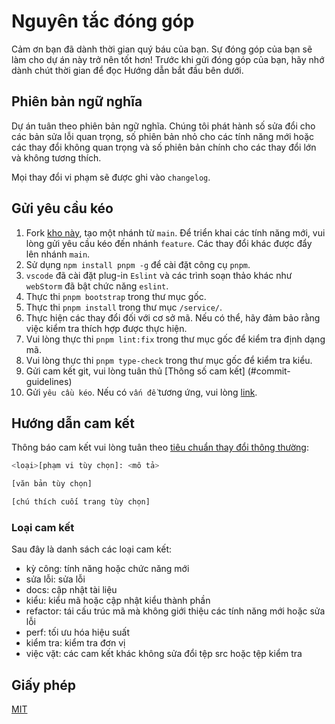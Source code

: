 # Nguyên tắc đóng góp
Cảm ơn bạn đã dành thời gian quý báu của bạn. Sự đóng góp của bạn sẽ làm cho dự án này trở nên tốt hơn! Trước khi gửi đóng góp của bạn, hãy nhớ dành chút thời gian để đọc Hướng dẫn bắt đầu bên dưới.

## Phiên bản ngữ nghĩa
Dự án tuân theo phiên bản ngữ nghĩa. Chúng tôi phát hành số sửa đổi cho các bản sửa lỗi quan trọng, số phiên bản nhỏ cho các tính năng mới hoặc các thay đổi không quan trọng và số phiên bản chính cho các thay đổi lớn và không tương thích.

Mọi thay đổi vi phạm sẽ được ghi vào `changelog`.

## Gửi yêu cầu kéo
1. Fork [kho này](https://github.com/Chanzhaoyu/chatgpt-web), tạo một nhánh từ `main`. Để triển khai các tính năng mới, vui lòng gửi yêu cầu kéo đến nhánh `feature`. Các thay đổi khác được đẩy lên nhánh `main`.
2. Sử dụng `npm install pnpm -g` để cài đặt công cụ `pnpm`.
3. `vscode` đã cài đặt plug-in `Eslint` và các trình soạn thảo khác như `webStorm` đã bật chức năng `eslint`.
4. Thực thi `pnpm bootstrap` trong thư mục gốc.
5. Thực thi `pnpm install` trong thư mục `/service/`.
6. Thực hiện các thay đổi đối với cơ sở mã. Nếu có thể, hãy đảm bảo rằng việc kiểm tra thích hợp được thực hiện.
7. Vui lòng thực thi `pnpm lint:fix` trong thư mục gốc để kiểm tra định dạng mã.
8. Vui lòng thực thi `pnpm type-check` trong thư mục gốc để kiểm tra kiểu.
9. Gửi cam kết git, vui lòng tuân thủ [Thông số cam kết] (#commit-guidelines)
10. Gửi `yêu cầu kéo`. Nếu có `vấn đề` tương ứng, vui lòng [link](https://docs.github.com/en/issues/tracking-your-work-with-issues/linking-a-pull-request-to-an-issue#linking-a-pull-request-to-an-issue-using-a-keyword).

## Hướng dẫn cam kết

Thông báo cam kết vui lòng tuân theo [tiêu chuẩn thay đổi thông thường](https://www.conventionalcommits.org/en/v1.0.0/):

``` bash
<loại>[phạm vi tùy chọn]: <mô tả>

[văn bản tùy chọn]

[chú thích cuối trang tùy chọn]
```

### Loại cam kết

Sau đây là danh sách các loại cam kết:

- kỳ công: tính năng hoặc chức năng mới
- sửa lỗi: sửa lỗi
- docs: cập nhật tài liệu
- kiểu: kiểu mã hoặc cập nhật kiểu thành phần
- refactor: tái cấu trúc mã mà không giới thiệu các tính năng mới hoặc sửa lỗi
- perf: tối ưu hóa hiệu suất
- kiểm tra: kiểm tra đơn vị
- việc vặt: các cam kết khác không sửa đổi tệp src hoặc tệp kiểm tra


## Giấy phép

[MIT](./license)
